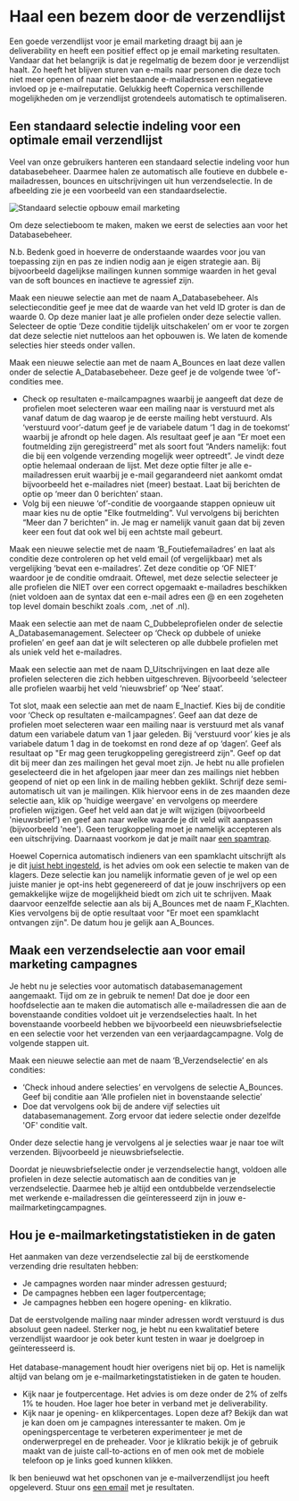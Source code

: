 # Haal een bezem door de verzendlijst

Een goede verzendlijst voor je email marketing draagt bij aan je
deliverability en heeft een positief effect op je email marketing
resultaten. Vandaar dat het belangrijk is dat je regelmatig de bezem
door je verzendlijst haalt. Zo heeft het blijven sturen van e-mails naar
personen die deze toch niet meer openen of naar niet bestaande
e-mailadressen een negatieve invloed op je e-mailreputatie. Gelukkig
heeft Copernica verschillende mogelijkheden om je verzendlijst
grotendeels automatisch te optimaliseren.

## Een standaard selectie indeling voor een optimale email verzendlijst

Veel van onze gebruikers hanteren een standaard selectie indeling voor
hun databasebeheer. Daarmee halen ze automatisch alle foutieve en
dubbele e-mailadressen, bounces en uitschrijvingen uit hun
verzendselectie. In de afbeelding zie je een voorbeeld van een
standaardselectie.

![Standaard selectie opbouw email
marketing](../images/databasebeheer.png "Standaard selectie opbouw email marketing")

Om deze selectieboom te maken, maken we eerst de selecties aan voor het
Databasebeheer.

N.b. Bedenk goed in hoeverre de onderstaande waardes voor jou van
toepassing zijn en pas ze indien nodig aan je eigen strategie aan. Bij
bijvoorbeeld dagelijkse mailingen kunnen sommige waarden in het geval
van de soft bounces en inactieve te agressief zijn.

Maak een nieuwe selectie aan met de naam A\_Databasebeheer. Als
selectieconditie geef je mee dat de waarde van het veld ID groter is dan
de waarde 0. Op deze manier laat je alle profielen onder deze selectie
vallen. Selecteer de optie ‘Deze conditie tijdelijk uitschakelen’ om er
voor te zorgen dat deze selectie niet nutteloos aan het opbouwen is. We
laten de komende selecties hier steeds onder vallen.

Maak een nieuwe selectie aan met de naam A\_Bounces en laat deze vallen
onder de selectie A\_Databasebeheer. Deze geef je de volgende twee
‘of’-condities mee.

-   Check op resultaten e-mailcampagnes waarbij je aangeeft dat deze de
    profielen moet selecteren waar een mailing naar is verstuurd met als
    vanaf datum de dag waarop je de eerste mailing hebt verstuurd. Als
    ‘verstuurd voor’-datum geef je de variabele datum ‘1 dag in de
    toekomst’ waarbij je afrondt op hele dagen. Als resultaat geef je
    aan “Er moet een foutmelding zijn geregistreerd” met als soort fout
    “Anders namelijk: fout die bij een volgende verzending mogelijk weer
    optreedt”. Je vindt deze optie helemaal onderaan de lijst. Met deze
    optie filter je alle e-mailadressen eruit waarbij je e-mail
    gegarandeerd niet aankomt omdat bijvoorbeeld het e-mailadres niet
    (meer) bestaat. Laat bij berichten de optie op ‘meer dan 0
    berichten’ staan.
-   Volg bij een nieuwe ‘of’-conditie de voorgaande stappen opnieuw uit
    maar kies nu de optie "Elke foutmelding”. Vul vervolgens bij
    berichten “Meer dan 7 berichten” in. Je mag er namelijk vanuit gaan
    dat bij zeven keer een fout dat ook wel bij een achtste mail
    gebeurt.

Maak een nieuwe selectie met de naam ‘B\_Foutiefemailadres’ en laat als
conditie deze controleren op het veld email (of vergelijkbaar) met als
vergelijking ‘bevat een e-mailadres’. Zet deze conditie op ‘OF NIET’
waardoor je de conditie omdraait. Oftewel, met deze selectie selecteer
je alle profielen die NIET over een correct opgemaakt e-mailadres
beschikken (niet voldoen aan de syntax dat een e-mail adres een @ en een
zogeheten top level domain beschikt zoals .com, .net of .nl).

Maak een selectie aan met de naam C\_Dubbeleprofielen onder de selectie
A\_Databasemanagement. Selecteer op ‘Check op dubbele of unieke
profielen’ en geef aan dat je wilt selecteren op alle dubbele profielen
met als uniek veld het e-mailadres.

Maak een selectie aan met de naam D\_Uitschrijvingen en laat deze alle
profielen selecteren die zich hebben uitgeschreven. Bijvoorbeeld
‘selecteer alle profielen waarbij het veld ‘nieuwsbrief’ op ‘Nee’
staat’.

Tot slot, maak een selectie aan met de naam E\_Inactief. Kies bij de
conditie voor ‘Check op resultaten e-mailcampagnes’. Geef aan dat deze
de profielen moet selecteren waar een mailing naar is verstuurd met als
vanaf datum een variabele datum van 1 jaar geleden. Bij ‘verstuurd voor’
kies je als variabele datum 1 dag in de toekomst en rond deze af op
‘dagen’. Geef als resultaat op "Er mag geen terugkoppeling geregistreerd
zijn". Geef op dat dit bij meer dan zes mailingen het geval moet zijn.
Je hebt nu alle profielen geselecteerd die in het afgelopen jaar meer
dan zes mailings niet hebben geopend of niet op een link in de mailing
hebben geklikt. Schrijf deze semi-automatisch uit van je mailingen. Klik
hiervoor eens in de zes maanden deze selectie aan, klik op 'huidige
weergave' en vervolgens op meerdere profielen wijzigen. Geef het veld
aan dat je wilt wijzigen (bijvoorbeeld 'nieuwsbrief') en geef aan naar
welke waarde je dit veld wilt aanpassen (bijvoorbeeld 'nee'). Geen
terugkoppeling moet je namelijk accepteren als een uitschrijving.
Daarnaast voorkom je dat je mailt naar [een
spamtrap](http://education.returnpath.com/questions/spam-traps-full-content-page/ "Spam Trap Best Practices").

Hoewel Copernica automatisch indieners van een spamklacht uitschrijft
als je dit [juist hebt
ingesteld](https://www.copernica.com/nl/blog/uitschrijfgedrag-instellen-op-database-of-collectie "Uitschrijfgedrag instellen op database of collectie"),
is het advies om ook een selectie te maken van de klagers. Deze selectie
kan jou namelijk informatie geven of je wel op een juiste manier je
opt-ins hebt gegenereerd of dat je jouw inschrijvers op een gemakkelijke
wijze de mogelijkheid biedt om zich uit te schrijven. Maak daarvoor
eenzelfde selectie aan als bij A\_Bounces met de naam F\_Klachten. Kies
vervolgens bij de optie resultaat voor "Er moet een spamklacht ontvangen
zijn". De datum hou je gelijk aan A\_Bounces.

Maak een verzendselectie aan voor email marketing campagnes
-----------------------------------------------------------

Je hebt nu je selecties voor automatisch databasemanagement aangemaakt.
Tijd om ze in gebruik te nemen! Dat doe je door een hoofdselectie aan te
maken die automatisch alle e-mailadressen die aan de bovenstaande
condities voldoet uit je verzendselecties haalt. In het bovenstaande
voorbeeld hebben we bijvoorbeeld een nieuwsbriefselectie en een selectie
voor het verzenden van een verjaardagcampagne. Volg de volgende stappen
uit.

Maak een nieuwe selectie aan met de naam ‘B\_Verzendselectie’ en als
condities:

-   ‘Check inhoud andere selecties’ en vervolgens de selectie
    A\_Bounces. Geef bij conditie aan ‘Alle profielen niet in
    bovenstaande selectie’
-   Doe dat vervolgens ook bij de andere vijf selecties uit
    databasemanagement. Zorg ervoor dat iedere selectie onder dezelfde
    'OF' conditie valt.

Onder deze selectie hang je vervolgens al je selecties waar je naar toe
wilt verzenden. Bijvoorbeeld je nieuwsbriefselectie.

Doordat je nieuwsbriefselectie onder je verzendselectie hangt, voldoen
alle profielen in deze selectie automatisch aan de condities van je
verzendselectie. Daarmee heb je altijd een ontdubbelde verzendselectie
met werkende e-mailadressen die geïnteresseerd zijn in jouw
e-mailmarketingcampagnes.

## Hou je e-mailmarketingstatistieken in de gaten

Het aanmaken van deze verzendselectie zal bij de eerstkomende verzending
drie resultaten hebben:

-   Je campagnes worden naar minder adressen gestuurd;
-   De campagnes hebben een lager foutpercentage;
-   Je campagnes hebben een hogere opening- en klikratio.

Dat de eerstvolgende mailing naar minder adressen wordt verstuurd is dus
absoluut geen nadeel. Sterker nog, je hebt nu een kwalitatief betere
verzendlijst waardoor je ook beter kunt testen in waar je doelgroep in
geïnteresseerd is.\
\
 Het database-management houdt hier overigens niet bij op. Het is
namelijk altijd van belang om je e-mailmarketingstatistieken in de gaten
te houden.

-   Kijk naar je foutpercentage. Het advies is om deze onder de 2% of
    zelfs 1% te houden. Hoe lager hoe beter in verband met je
    deliverability.
-   Kijk naar je opening- en klikpercentages. Lopen deze af? Bekijk dan
    wat je kan doen om je campagnes interessanter te maken. Om je
    openingspercentage te verbeteren experimenteer je met de
    onderwerpregel en de preheader. Voor je klikratio bekijk je of
    gebruik maakt van de juiste call-to-actions en of men ook met de
    mobiele telefoon op je links goed kunnen klikken.

Ik ben benieuwd wat het opschonen van je e-mailverzendlijst jou heeft
opgeleverd. Stuur ons [een email](mailto:info@copernica.com) met je
resultaten.
